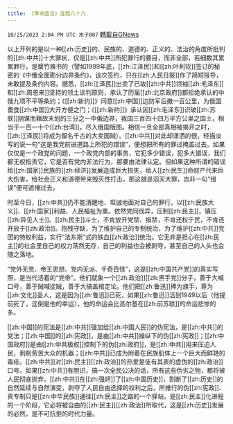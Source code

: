 ```yaml
---
title: 《革命宣言》连载八十八
---
```

`10/25/2023 2:04 PM UTC 木子007` [轉載自GNews](https://gnews.org/articles/1879435)

以上开列的是以一种[[zh:历史]]的、民族的、道德的、正义的、法治的角度所批判的[[zh:中共]]十大罪状，仅是[[zh:中共]]所犯罪行的要目，而非全部，若细数其累累罪行，是罄竹难书的（譬如1999年底，[[zh:江泽民]]和[[zh:叶利钦]]签订的秘密的《中俄全面勘分边界条约》，该次签约，只在[[zh:人民日报]]作了简短报导，未敢提及条约内容。据悉，[[zh:江泽民]]出卖了已故[[zh:中共]]领袖[[zh:毛泽东]]和[[zh:周恩来]]坚持的领土谈判原则，承认了历届[[zh:北京政府]]都拒绝承认的中俄九项不平等条约；《[[zh:新约]]》同意[[zh:中国]]边防军后撤一百公里，为俄国蚕食[[zh:中国]]大开方便之门；《[[zh:新约]]》承认因[[zh:毛泽东]]识破[[zh:苏联]]阴谋而藉故未划的三分之一中俄边界，我国三百四十四万平方公里之国土，相当于一百一十个[[zh:台湾]]，尽入俄国版图。相信一旦全部真相被揭开之时，[[zh:江泽民]]将成为留名千古的大卖国贼）。[[zh:中共]]对此却潇洒的很，轻描淡写的说一句“这是我党前进道路上所犯的错误”，便想把所有的罪过掩盖过去。如果仅仅是一个政党的问题，一个政党内部的事务，它犯多少错误，犯多大错误，我们都无权指责它，它是否有党内非法行为，那要由法律认定。但如果这种所谓的错误给[[zh:国家]]民族的[[zh:经济]]发展造成巨大损失，给人[[zh:民生]]命财产代来巨大伤害，给社会正义和道德带来毁灭性打击，那这就是滔天大罪，岂非一句“错误”便可遮掩过去。

时至今日，[[zh:中共]]仍不能清醒地、坦诚地面对自己的罪行，以[[zh:民族大义]]、[[zh:国家]]利益、人民福祉为重。依然党同伐异，压制[[zh:民主]]，镇压[[zh:异见人士]]、[[zh:民主]]斗士，不肯放开党禁、报禁，不肯还权于民，不肯还开放于[[zh:政治]]。抱残守缺，为了维护自己的专制统治，为了维护[[zh:中共]]党团的特权利益，实行“法东斯”式的铁血[[zh:政治]]统治。它无非是担心在[[zh:民主]]的社会里自己的权力荡然无存，自己的利益也会被剥夺，甚至自己的人头也会随之落地。

 “党外无党、帝王思想、党内无派、千奇百怪”，这是[[zh:中国共产党]]的真实写照，是当代活着的“党帝”。他们就象一个[[zh:政治]][[zh:黑手党]]分子，善于大喊口号，善于贼喊捉贼，善于大搞盖棺定论。他们把[[zh:鲁迅]]捧为旗手，尊为[[zh:文化]]圣人，这是因为[[zh:鲁迅]]已死，如果[[zh:鲁迅]]活到1949以后（他提前死了，这倒是他的幸运），他的命运会比高尔基在[[zh:前苏联]]的命运悲惨的多。

[[zh:中国]]的宪法是[[zh:中共]]强加给[[zh:中国人民]]的伪宪法，是[[zh:中共]]的党法；[[zh:中国]]的[[zh:宪政]]，是由[[zh:中共]]操纵下的伪[[zh:宪政]]；[[zh:中国政府]]是由[[zh:中共极权]]控制下的伪[[zh:政府]]，是[[zh:中共]]用来压迫人民，剥削劳苦大众的机器；[[zh:中共]]已成为附着在民族肌体上一个巨大而鲜艳的毒疮。[[zh:中共]]对[[zh:民主]][[zh:政治]]的热爱是徒有其表的虚伪的[[zh:政治]]口号。如果[[zh:中共]]有胆识，搞一次全民公决的话，所有这些伪劣之物，都将被人民彻底抛弃。[[zh:中共]]在[[zh:强奸]]了[[zh:中国历史]]，割断了[[zh:历史]]的自然延续与自然演变，剥夺了人民自由选择的权利之后，所推行的伪[[zh:宪政]]、真专制只是[[zh:中华民族]]通往[[zh:民主]]之路的一个驿站，是[[zh:民主]]化进程的一个阶段，它必将被自由的[[zh:民主]][[zh:政治]]所取代，这是[[zh:历史]]发展的必然，是不可抗拒的时代力量。
